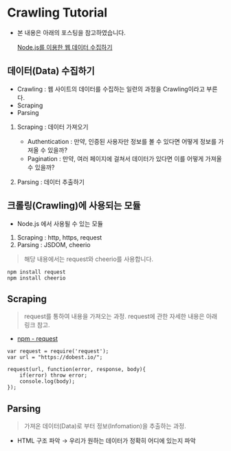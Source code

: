 # Crawling Tutorial

- 본 내용은 아래의 포스팅을 참고하였습니다.

    [Node.js를 이용한 웹 데이터 수집하기](https://ansuchan.com/nodejs-web-crawling-with-cheerio/)

## 데이터(Data) 수집하기
- Crawling : 웹 사이트의 데이터를 수집하는 일련의 과정을 Crawling이라고 부른다.
- Scraping
- Parsing

1. Scraping : 데이터 가져오기
    - Authentication : 만약, 인증된 사용자만 정보를 볼 수 있다면 어떻게 정보를 가져올 수 있을까?
    - Pagination : 만약, 여러 페이지에 걸쳐서 데이터가 있다면 이를 어떻게 가져올 수 있을까?

2. Parsing : 데이터 추출하기

## 크롤링(Crawling)에 사용되는 모듈
- Node.js 에서 사용될 수 있는 모듈

1. Scraping : http, https, request
2. Parsing : JSDOM, cheerio

> 해당 내용에서는 request와 cheerio를 사용합니다.

    npm install request
    npm install cheerio

## Scraping

> request를 통하여 내용을 가져오는 과정. request에 관한 자세한 내용은 아래 링크 참고.

- [npm - request](https://www.npmjs.com/package/request)
>
    var request = require('request');
    var url = "https://dobest.io/";

    request(url, function(error, response, body){
        if(error) throw error;
        console.log(body);
    });

## Parsing
> 가져온 데이터(Data)로 부터 정보(Infomation)을 추출하는 과정.

- HTML 구조 파악 → 우리가 원하는 데이터가 정확히 어디에 있는지 파악